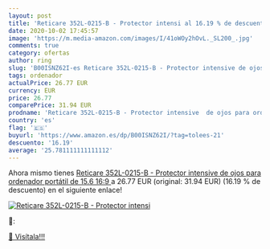 ```yaml
---
layout: post
title: 'Reticare 352L-0215-B - Protector intensi al 16.19 % de descuento'
date: 2020-10-02 17:45:57
image: 'https://m.media-amazon.com/images/I/41oWOy2hOvL._SL200_.jpg'
comments: true
category: ofertas
author: ring
slug: 'B00ISNZ62I-es Reticare 352L-0215-B - Protector intensive de ojos para...'
tags: ordenador
actualPrice: 26.77 EUR
currency: EUR
price: 26.77
comparePrice: 31.94 EUR
prodname: 'Reticare 352L-0215-B - Protector intensive  de ojos para ordenador portátil de 15.6    16:9 '
country: 'es'
flag: '🇪🇸'
buyurl: 'https://www.amazon.es/dp/B00ISNZ62I/?tag=tolees-21'
descuento: '16.19'
average: '25.781111111111112'
---
```


Ahora mismo tienes [Reticare 352L-0215-B - Protector intensive  de ojos para ordenador portátil de 15.6    16:9 ](https://www.amazon.es/dp/B00ISNZ62I/?tag=tolees-21) a 26.77 EUR (original: 31.94 EUR) (16.19 %  de descuento) en el siguiente enlace!

[![Reticare 352L-0215-B - Protector intensi](https://m.media-amazon.com/images/I/41oWOy2hOvL._SL200_.jpg)](https://www.amazon.es/dp/B00ISNZ62I/?tag=tolees-21)

🔎:


[🛒 Visítala!!!](https://www.amazon.es/dp/B00ISNZ62I/?tag=tolees-21)
